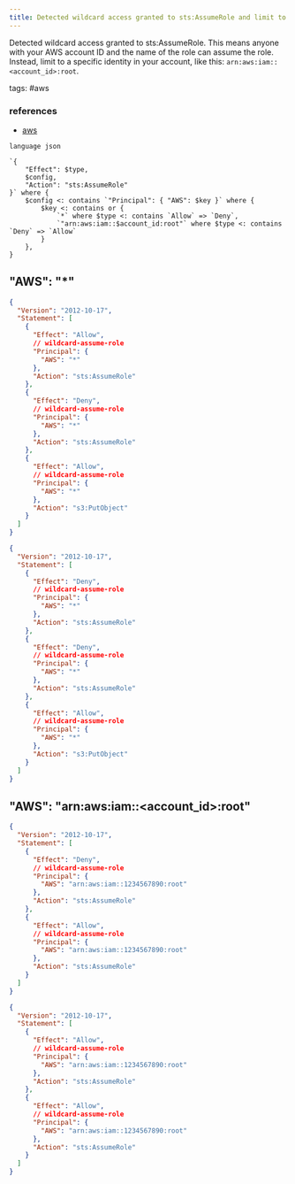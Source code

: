 ```yaml
---
title: Detected wildcard access granted to sts:AssumeRole and limit to a specific identity in your account
---
```


Detected wildcard access granted to sts:AssumeRole. This means anyone with your AWS account ID and the name of the role can assume the role. Instead, limit to a specific identity in your account, like this: `arn:aws:iam::<account_id>:root`.

tags: #aws
### references

- [aws](https://rhinosecuritylabs.com/aws/assume-worst-aws-assume-role-enumeration/)



```grit
language json

`{ 
    "Effect": $type, 
    $config, 
    "Action": "sts:AssumeRole"
}` where {
    $config <: contains `"Principal": { "AWS": $key }` where {
        $key <: contains or {
            `*` where $type <: contains `Allow` => `Deny`,
            `"arn:aws:iam::$account_id:root"` where $type <: contains `Deny` => `Allow`
        }
    },
}
```

## "AWS": "*"

```json
{
  "Version": "2012-10-17",
  "Statement": [
    {
      "Effect": "Allow",
      // wildcard-assume-role
      "Principal": {
        "AWS": "*"
      },
      "Action": "sts:AssumeRole"
    },
    {
      "Effect": "Deny",
      // wildcard-assume-role
      "Principal": {
        "AWS": "*"
      },
      "Action": "sts:AssumeRole"
    },
    {
      "Effect": "Allow",
      // wildcard-assume-role
      "Principal": {
        "AWS": "*"
      },
      "Action": "s3:PutObject"
    }
  ]
}
```

```json
{
  "Version": "2012-10-17",
  "Statement": [
    {
      "Effect": "Deny",
      // wildcard-assume-role
      "Principal": {
        "AWS": "*"
      },
      "Action": "sts:AssumeRole"
    },
    {
      "Effect": "Deny",
      // wildcard-assume-role
      "Principal": {
        "AWS": "*"
      },
      "Action": "sts:AssumeRole"
    },
    {
      "Effect": "Allow",
      // wildcard-assume-role
      "Principal": {
        "AWS": "*"
      },
      "Action": "s3:PutObject"
    }
  ]
}
```

## "AWS": "arn:aws:iam::<account_id>:root"

```json
{
  "Version": "2012-10-17",
  "Statement": [
    {
      "Effect": "Deny",
      // wildcard-assume-role
      "Principal": {
        "AWS": "arn:aws:iam::1234567890:root"
      },
      "Action": "sts:AssumeRole"
    },
    {
      "Effect": "Allow",
      // wildcard-assume-role
      "Principal": {
        "AWS": "arn:aws:iam::1234567890:root"
      },
      "Action": "sts:AssumeRole"
    }
  ]
}
```

```json
{
  "Version": "2012-10-17",
  "Statement": [
    {
      "Effect": "Allow",
      // wildcard-assume-role
      "Principal": {
        "AWS": "arn:aws:iam::1234567890:root"
      },
      "Action": "sts:AssumeRole"
    },
    {
      "Effect": "Allow",
      // wildcard-assume-role
      "Principal": {
        "AWS": "arn:aws:iam::1234567890:root"
      },
      "Action": "sts:AssumeRole"
    }
  ]
}
```
